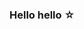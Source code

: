 ### Hello hello ☆

<!--
**MTatel/MTatel** is a ✨ _special_ ✨ repository because its `README.md` (this file) appears on your GitHub profile.

Here are some ideas to get you started:


